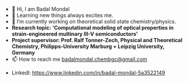 - 👋 Hi, I am Badal Mondal
- 👀 Learning new things always excites me.
- 🌱 I’m currently working on theoretical solid state chemistry/physics.
- **Research topic: 'Computational modeling of optical properties in strain-engineered multinary III-V semiconductors'**
- **Project supervisor: Prof. Ralf Tonner-Zech, Physical and Theoretical Chemistry, Philipps-University Marburg + Leipzig University, Germany**
- 📫 How to reach me badalmondal.chembgc@gmail.com
<!--- - Status: Looking for **Postdoctoral, Research assistance, Scientific assistance position in theoretical/computational solid state chemistry/physics from middle of 2022**.--->
- Linkedl: https://www.linkedin.com/in/badal-mondal-5a3522149

<!---
bmondal94/bmondal94 is a ✨ special ✨ repository because its `README.md` (this file) appears on your GitHub profile.
You can click the Preview link to take a look at your changes.
--->
